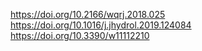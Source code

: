 https://doi.org/10.2166/wqrj.2018.025
https://doi.org/10.1016/j.jhydrol.2019.124084
https://doi.org/10.3390/w11112210
